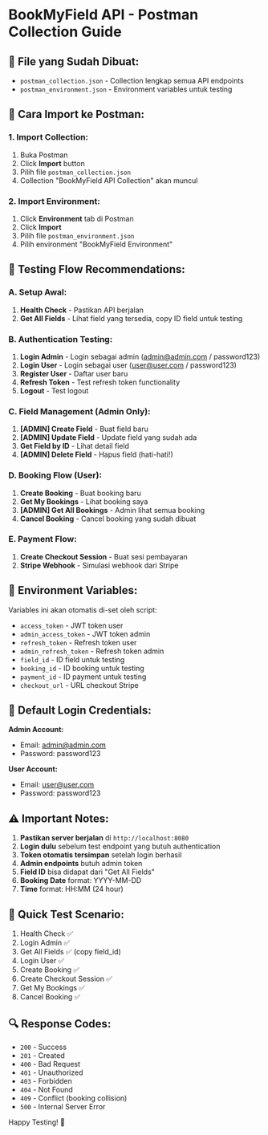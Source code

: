 # BookMyField API - Postman Collection Guide

## 📁 File yang Sudah Dibuat:

- `postman_collection.json` - Collection lengkap semua API endpoints
- `postman_environment.json` - Environment variables untuk testing

## 🚀 Cara Import ke Postman:

### 1. Import Collection:

1. Buka Postman
2. Click **Import** button
3. Pilih file `postman_collection.json`
4. Collection "BookMyField API Collection" akan muncul

### 2. Import Environment:

1. Click **Environment** tab di Postman
2. Click **Import**
3. Pilih file `postman_environment.json`
4. Pilih environment "BookMyField Environment"

## 🧪 Testing Flow Recommendations:

### A. Setup Awal:

1. **Health Check** - Pastikan API berjalan
2. **Get All Fields** - Lihat field yang tersedia, copy ID field untuk testing

### B. Authentication Testing:

1. **Login Admin** - Login sebagai admin (admin@admin.com / password123)
2. **Login User** - Login sebagai user (user@user.com / password123)
3. **Register User** - Daftar user baru
4. **Refresh Token** - Test refresh token functionality
5. **Logout** - Test logout

### C. Field Management (Admin Only):

1. **[ADMIN] Create Field** - Buat field baru
2. **[ADMIN] Update Field** - Update field yang sudah ada
3. **Get Field by ID** - Lihat detail field
4. **[ADMIN] Delete Field** - Hapus field (hati-hati!)

### D. Booking Flow (User):

1. **Create Booking** - Buat booking baru
2. **Get My Bookings** - Lihat booking saya
3. **[ADMIN] Get All Bookings** - Admin lihat semua booking
4. **Cancel Booking** - Cancel booking yang sudah dibuat

### E. Payment Flow:

1. **Create Checkout Session** - Buat sesi pembayaran
2. **Stripe Webhook** - Simulasi webhook dari Stripe

## 🔧 Environment Variables:

Variables ini akan otomatis di-set oleh script:

- `access_token` - JWT token user
- `admin_access_token` - JWT token admin
- `refresh_token` - Refresh token user
- `admin_refresh_token` - Refresh token admin
- `field_id` - ID field untuk testing
- `booking_id` - ID booking untuk testing
- `payment_id` - ID payment untuk testing
- `checkout_url` - URL checkout Stripe

## 📝 Default Login Credentials:

**Admin Account:**

- Email: admin@admin.com
- Password: password123

**User Account:**

- Email: user@user.com
- Password: password123

## ⚠️ Important Notes:

1. **Pastikan server berjalan** di `http://localhost:8080`
2. **Login dulu** sebelum test endpoint yang butuh authentication
3. **Token otomatis tersimpan** setelah login berhasil
4. **Admin endpoints** butuh admin token
5. **Field ID** bisa didapat dari "Get All Fields"
6. **Booking Date** format: YYYY-MM-DD
7. **Time** format: HH:MM (24 hour)

## 🎯 Quick Test Scenario:

1. Health Check ✅
2. Login Admin ✅
3. Get All Fields ✅ (copy field_id)
4. Login User ✅
5. Create Booking ✅
6. Create Checkout Session ✅
7. Get My Bookings ✅
8. Cancel Booking ✅

## 🔍 Response Codes:

- `200` - Success
- `201` - Created
- `400` - Bad Request
- `401` - Unauthorized
- `403` - Forbidden
- `404` - Not Found
- `409` - Conflict (booking collision)
- `500` - Internal Server Error

Happy Testing! 🚀
